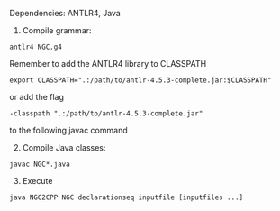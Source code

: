 Dependencies: ANTLR4, Java

1) Compile grammar:
```
antlr4 NGC.g4
```

Remember to add the ANTLR4 library to CLASSPATH
```
export CLASSPATH=".:/path/to/antlr-4.5.3-complete.jar:$CLASSPATH"
```
or add the flag
```
-classpath ".:/path/to/antlr-4.5.3-complete.jar"
```
to the following javac command

2) Compile Java classes:
```
javac NGC*.java
```

3) Execute
```
java NGC2CPP NGC declarationseq inputfile [inputfiles ...]
```
